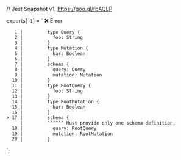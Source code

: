 // Jest Snapshot v1, https://goo.gl/fbAQLP

exports[` 1`] = `
❌ Error

       1 |         type Query {
       2 |           foo: String
       3 |         }
       4 |         type Mutation {
       5 |           bar: Boolean
       6 |         }
       7 |         schema {
       8 |           query: Query
       9 |           mutation: Mutation
      10 |         }
      11 |         type RootQuery {
      12 |           foo: String
      13 |         }
      14 |         type RootMutation {
      15 |           bar: Boolean
      16 |         }
    > 17 |         schema {
         |         ^^^^^^ Must provide only one schema definition.
      18 |           query: RootQuery
      19 |           mutation: RootMutation
      20 |         }
`;
